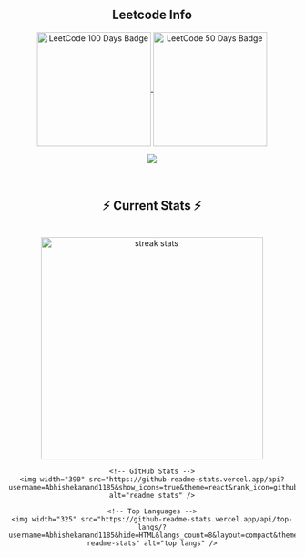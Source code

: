 <div align="center"> 
  <h2 align="center">Leetcode Info</h2>  
  <p align="center">
    <a href="https://leetcode.com/u/sam-2003/" target="_blank">
      <img align="center" src="https://assets.leetcode.com/static_assets/marketing/2024-100.gif" alt="LeetCode 100 Days Badge" height="200" width="200" />
    </a>
    <a href="https://leetcode.com/u/sam-2003/" target="_blank">
      <img align="center" src="https://assets.leetcode.com/static_assets/marketing/2024-50.gif" alt="LeetCode 50 Days Badge" height="200" width="200" />
    </a>
  </p>
  
  <p align="center">
    <img align="top" flex-grow="1" src="https://leetcard.jacoblin.cool/sam-2003?theme=dark&font=Nunito&ext=heatmap" />
  </p>
  
  <br/>
  <h2 align="center">⚡ Current Stats ⚡</h2>
  <br>
  <div align="center">
    <!-- Streak Stats -->
    <img width="390" src="https://streak-stats.demolab.com/?user=Abhishekanand1185&count_private=true&theme=react&border_radius=10" alt="streak stats"/>
    
    <!-- GitHub Stats -->
    <img width="390" src="https://github-readme-stats.vercel.app/api?username=Abhishekanand1185&show_icons=true&theme=react&rank_icon=github&border_radius=10" alt="readme stats" />
    
    <!-- Top Languages -->
    <img width="325" src="https://github-readme-stats.vercel.app/api/top-langs/?username=Abhishekanand1185&hide=HTML&langs_count=8&layout=compact&theme=react&border_radius=10&size_weight=0.5&count_weight=0.5&exclude_repo=github-readme-stats" alt="top langs" />
  </div>
  <br/>
</div>
